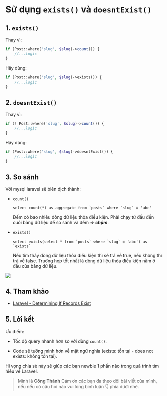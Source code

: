 # Sử dụng `exists()` và `doesntExist()`

## 1. `exists()`

Thay vì:
```php
if (Post::where('slug', $slug)->count()) {
    //...logic
}
```
Hãy dùng:
```php
if (Post::where('slug', $slug)->exists()) {
    //...logic
}
```

## 2. `doesntExist()`

Thay vì:
```php
if (! Post::where('slug', $slug)->count()) {
    //...logic
}
```
Hãy dùng:
```php
if (Post::where('slug', $slug)->doesntExist()) {
    //...logic
}
```

## 3. So sánh

Với mysql laravel sẽ biên dịch thành:
- `count()` 

    ```mysql
    select count(*) as aggregate from `posts` where `slug` = 'abc'
    ```
    Đếm có bao nhiêu dòng dữ liệu thỏa điều kiện. Phải chạy từ đầu đến cuối bảng dữ liệu để so sánh và đếm => ***chậm***.
- `exists()`

    ```mysql
    select exists(select * from `posts` where `slug` = 'abc') as `exists`
    ```
    Nếu tìm thấy dòng dữ liệu thỏa điều kiện thì sẽ trả về true, nếu không thì trả về false. Trường hợp tốt nhất là dòng dữ liệu thỏa điều kiện nằm ở đầu của bảng dữ liệu.

![](https://images.viblo.asia/baaedc89-295d-4174-9805-2ad6e0914b54.png)

## 4. Tham khảo

- [Laravel - Determining If Records Exist](https://laravel.com/docs/9.x/queries#determining-if-records-exist)

## 5. Lời kết
Ưu điểm: 
- Tốc độ query nhanh hơn so với dùng `count()`.

- Code sẽ tường minh hơn về mặt ngữ nghĩa (exists: tồn tại - does not exists: không tồn tại).

Hi vọng chia sẻ này sẽ giúp các bạn newbie 1 phần nào trong quá trình tìm hiểu về Laravel.

> Mình là **Công Thành** Cám ơn các bạn đa theo dõi bài viết của mình, nếu nếu có câu hỏi nào vui lòng bình luận 👇 phía dưới nhé.
